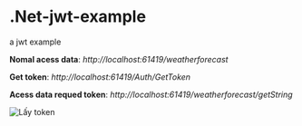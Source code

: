 # .Net-jwt-example
a jwt example

**Nomal acess data**: *http://localhost:61419/weatherforecast*

**Get token**: *http://localhost:61419/Auth/GetToken*

**Acess data requed token**: *http://localhost:61419/weatherforecast/getString*

 ![Lấy token](https://github.com/ngocminh2306/.Net-jwt-example/blob/master/Image/b1.PNG)
